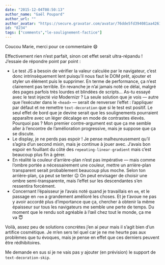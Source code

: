 ```yaml
---
date: "2015-12-04T08:50:13"
author_name: "Gaël Poupard"
author_url: ""
author_avatar: "https://secure.gravatar.com/avatar/76dde5fd394081aa4261802372fe2e33"
id: "8234"
tags: ["comments","le-soulignement-factice"]
---
```

Coucou Marie, merci pour ce commentaire 😄

Effectivement rien nʼest parfait, sinon cet effet serait ultra-répandu&nbsp;! Jʼessaie de répondre point par point&nbsp;:

* Le test JS a besoin de vérifier la valeur calculée par le navigateur, cʼest donc intrinsèquement lent puisquʼil nous faut le DOM prêt, ajouter et styler un élément puis le supprimer. En terme de performance, ça nʼest clairement pas terrible. En revanche je nʼai jamais noté ce délai, malgré des pages parfois très lourdes et blindées de scripts… As-tu essayé avec le test injecté _via_ Modernizr&nbsp;? La seule solution que je vois —&nbsp;autre que lʼexécuter dans le `<head>`&nbsp;— serait de renverser lʼeffet&nbsp;: lʼappliquer par défaut et ne remettre `text-decoration` que si le test est positif. Le seul effet de bord que je devine serait que les soulignements pourraient apparaître avec un léger décalage en mode de contrastes élevés. Pourquoi pas&nbsp;? Mon premier contre-argument est que ça me semble aller à lʼencontre de lʼamélioration progressive, mais je suppose que ça se discute.
* Le display, je ne perds pas espoir&nbsp;! Je pense malheureusement quʼil sʼagira dʼun second _mixin_, mais je continue à jouer avec. Jʼavais bon espoir en fouillant du côté des `repeating-linear-gradient` mais cʼest beaucoup plus fin à gérer.
* En réalité la couleur dʼarrière-plan nʼest pas impérative —&nbsp;mais comme lʼombre portée a nécessairement une couleur, mettre un arrière-plan transparent serait probablement beaucoup plus moche. Selon ton arrière-plan, ça peut se tenter&nbsp;😉 On peut envisager de choisir une ombre semi-transparente, mais lʼeffet sur les descendantes sʼen ressentira forcément.
* Concernant lʼépaisseur je lʼavais noté quand je travaillais en `em`, et le passage en `rem` a grandement amélioré les choses. Et je tʼavoue ne pas y avoir accordé plus dʼimportance que ça, chercher à obtenir la même épaisseur sur tous les navigateurs me semble une perte de temps. Du moment que le rendu soit agréable à lʼœil chez tout le monde, ça me va&nbsp;😇

Voilà, assez peu de solutions concrètes jʼen ai peur mais il sʼagit bien dʼun artifice cosmétique. Je mʼen sers tel quel car je ne me heurte pas aux problèmes que tu évoques, mais je pense en effet que ces derniers peuvent être rédhibitoires.

Me demande en sus si je ne vais pas y ajouter (en prévision) le support de `text-decoration-skip`.
